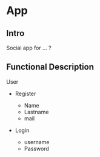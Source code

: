 # App

## Intro

Social app for ... ?

## Functional Description

User

- Register

  - Name
  - Lastname
  - mail

- Login
  - username
  - Password
